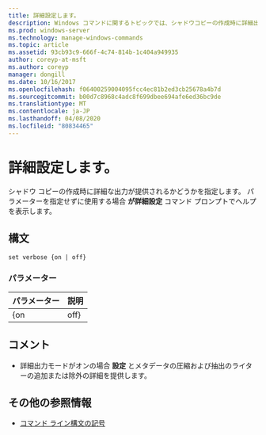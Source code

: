```yaml
---
title: 詳細設定します。
description: Windows コマンドに関するトピックでは、シャドウコピーの作成時に詳細出力を提供するかどうかを指定します。
ms.prod: windows-server
ms.technology: manage-windows-commands
ms.topic: article
ms.assetid: 93cb93c9-666f-4c74-814b-1c404a949935
author: coreyp-at-msft
ms.author: coreyp
manager: dongill
ms.date: 10/16/2017
ms.openlocfilehash: f06400259004095fcc4ec81b2ed3cb25678a4b7d
ms.sourcegitcommit: b00d7c8968c4adc8f699dbee694afe6ed36bc9de
ms.translationtype: MT
ms.contentlocale: ja-JP
ms.lasthandoff: 04/08/2020
ms.locfileid: "80834465"
---
```

# <a name="set-verbose"></a>詳細設定します。

シャドウ コピーの作成時に詳細な出力が提供されるかどうかを指定します。 パラメーターを指定せずに使用する場合 **が詳細設定** コマンド プロンプトでヘルプを表示します。

## <a name="syntax"></a>構文

```
set verbose {on | off}
```

### <a name="parameters"></a>パラメーター

| パラメーター | 説明 |
|-----------|-------------|
|    {on    |    off}     |

## <a name="remarks"></a>コメント

-   詳細出力モードがオンの場合 **設定** とメタデータの圧縮および抽出のライターの追加または除外の詳細を提供します。

## <a name="additional-references"></a>その他の参照情報

- [コマンド ライン構文の記号](command-line-syntax-key.md)
